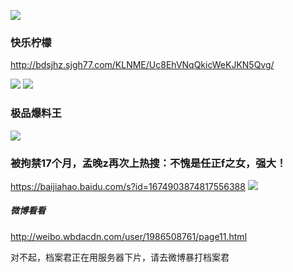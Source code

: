 ![](http://qcloud.dpfile.com/pc/SVobCiShDxPMfuaX9CEDOUmK5YsKg1_tp2vjVdwC2UhVf2mOaibdFN16t_pSyHCpTK-l1dfmC-sNXFHV2eRvcw.jpg)

### 快乐柠檬
http://bdsjhz.sjgh77.com/KLNME/Uc8EhVNqQkicWeKJKN5Qvg/

<img src="http://bdsjhz.sjgh77.com/KLNME/Uc8EhVNqQkicWeKJKN5Qvg/image/index_04.jpg">

<img src="http://bdsjhz.sjgh77.com/KLNME/Uc8EhVNqQkicWeKJKN5Qvg/image/index_05.jpg">

### 极品爆料王
<img src="https://tva4.sinaimg.cn/crop.1.4.224.224.180/0064al1Xgw1evhjk8e89zj306c06st96.jpg">

### 被拘禁17个月，孟晚z再次上热搜：不愧是任正f之女，强大！
https://baijiahao.baidu.com/s?id=1674903874817556388
![](https://pics0.baidu.com/feed/80cb39dbb6fd526679bc3ed375a0892cd60736a5.jpeg?token=aa29b6455fe63dda9acce2ebc20a2055)

##### 微博看看
http://weibo.wbdacdn.com/user/1986508761/page11.html

对不起，档案君正在用服务器下片，请去微博暴打档案君
